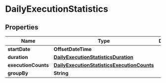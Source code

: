 

# DailyExecutionStatistics


## Properties

| Name | Type | Description | Notes |
|------------ | ------------- | ------------- | -------------|
|**startDate** | **OffsetDateTime** |  |  |
|**duration** | [**DailyExecutionStatisticsDuration**](DailyExecutionStatisticsDuration.md) |  |  |
|**executionCounts** | [**DailyExecutionStatisticsExecutionCounts**](DailyExecutionStatisticsExecutionCounts.md) |  |  [optional] |
|**groupBy** | **String** |  |  [optional] |



